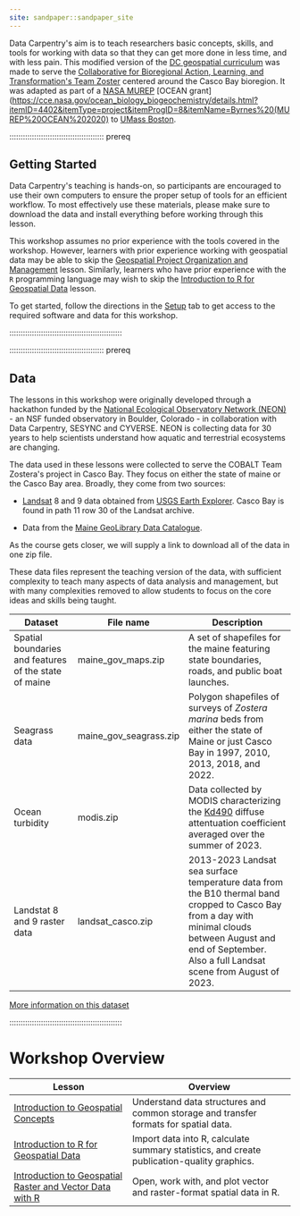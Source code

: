 ```yaml
---
site: sandpaper::sandpaper_site
---
```


Data Carpentry's aim is to teach researchers basic concepts, skills, and tools for working with data so that they can get more done in less time, and with less pain. This modified version of the [DC geospatial curriculum](https://datacarpentry.org/lessons/#geospatial-curriculum) was made to serve the [Collaborative for Bioregional Action, Learning, and Transformation's Team Zoster](https://cobaltlearningjourney.com/team-zostera/) centered around the Casco Bay bioregion. It was adapted as part of a [NASA MUREP](https://www.nasa.gov/learning-resources/minority-university-research-education-project/) [OCEAN grant](https://cce.nasa.gov/ocean_biology_biogeochemistry/details.html?itemID=4402&itemType=project&itemProgID=8&itemName=Byrnes%20(MUREP%20OCEAN%202020) to [UMass Boston](https://www.umb.edu/). 


::::::::::::::::::::::::::::::::::::::::::  prereq

## Getting Started

Data Carpentry's teaching is hands-on, so participants are encouraged to use
their own computers to ensure the proper setup of tools for an efficient
workflow. To most effectively use these materials, please make sure to download
the data and install everything before working through this lesson.

This workshop assumes no prior experience with the tools covered in the workshop. However, learners with prior
experience working with geospatial data may be able to skip the
[Geospatial Project Organization and Management](https://cobalt-casco.github.io/organization-geospatial/) lesson.
Similarly, learners who have prior experience with the `R` programming language may wish to skip the
[Introduction to R for Geospatial Data](https://cobalt-casco.github.io/r-intro-geospatial/) lesson.

To get started, follow the directions in the [Setup](learners/setup.md) tab to
get access to the required software and data for this workshop.

::::::::::::::::::::::::::::::::::::::::::::::::::

::::::::::::::::::::::::::::::::::::::::::  prereq

## Data

The lessons in this workshop were originally developed through a hackathon funded by the
[National Ecological Observatory Network (NEON)](https://www.neonscience.org/) - an NSF funded observatory in Boulder, Colorado - in
collaboration with Data Carpentry, SESYNC and CYVERSE. NEON is collecting data for 30 years to help scientists understand
how aquatic and terrestrial ecosystems are changing. 

The data used in these lessons were collected to serve the COBALT Team Zostera's project in Casco Bay. They focus on either the state of maine or the Casco Bay area. Broadly, they come from two sources:

- [Landsat](https://landsat.gsfc.nasa.gov/) 8 and 9 data obtained from [USGS Earth Explorer](https://earthexplorer.usgs.gov/). Casco Bay is found in path 11 row 30 of the Landsat archive.

- Data from the [Maine GeoLibrary Data Catalogue](https://www.maine.gov/geolib/catalog.html). 

As the course gets closer, we will supply a link to download all of the data in one zip file.

These data files represent the teaching version of the data, with sufficient complexity to teach many aspects of  data analysis and
management, but with many complexities removed to allow students to focus on the core ideas and skills being taught.

| Dataset                      | File name                                                                                  | Description                                                                                                                                                                                                                                             | 
| ------------------------------------------------------------------------------------------------------------------------- | ----------------------------------------------------------- | ----------------------------------------------------------------------------------------------------------------------------------------------------------------------------------------- |
| Spatial boundaries and features of the state of maine       | maine_gov_maps.zip                                                              | A set of shapefiles for the maine featuring state boundaries, roads, and public boat launches.                                                                                                                                                   | 
| Seagrass data          | maine_gov_seagrass.zip                                                                | Polygon shapefiles of surveys of *Zostera marina* beds from either the state of Maine or just Casco Bay in 1997, 2010, 2013, 2018, and 2022.                                                                                                                                               | 
| Ocean turbidity | modis.zip                                                         | Data collected by MODIS characterizing the [Kd490](https://eastcoast.coastwatch.noaa.gov/cw_k490_hires.php) diffuse attentuation coefficient averaged over the summer of 2023. | 
| Landstat 8 and 9  raster data  | landsat_casco.zip                                                                   | 2013-2023 Landsat sea surface temperature data from the B10 thermal band cropped to Casco Bay from a day with minimal clouds between August and end of September. Also a full Landsat scene from August of 2023.                                                                                                      | 

[More information on this dataset](instructors/data.md)

::::::::::::::::::::::::::::::::::::::::::::::::::

# Workshop Overview

| Lesson                       | Overview                                                                                   | 
| ---------------------------------------------------------- | ------------------------------------------------------------ |
| [Introduction to Geospatial Concepts](https://cobalt-casco.github.io/organization-geospatial/)                             | Understand data structures and common storage and transfer formats for spatial data.       | 
| [Introduction to R for Geospatial Data](https://cobalt-casco.github.io/r-intro-geospatial)                             | Import data into R, calculate summary statistics, and create publication-quality graphics. | 
| [Introduction to Geospatial Raster and Vector Data with R](https://cobalt-casco.github.io/r-raster-vector-geospatial)                             | Open, work with, and plot vector and raster-format spatial data in R.                      | 


